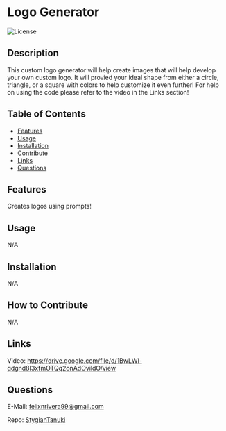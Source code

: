 # Logo Generator
  ![License](https://img.shields.io/badge/License-MIT-blue.svg)
  
  ## Description
  This custom logo generator will help create images that will help develop your own custom logo. It will provied your ideal shape from either a circle, triangle, or a square with colors to help customize it even further! For help on using the code please refer to the video in the Links section!

  ## Table of Contents
  - [Features](#features)
  - [Usage](#usage)
  - [Installation](#install)
  - [Contribute](#contribute)
  - [Links](#links)
  - [Questions](#questions)

  ## Features
  Creates logos using prompts!

  ## Usage
  N/A

  ## Installation
  N/A

  ## How to Contribute
  N/A

  ## Links
  Video: https://drive.google.com/file/d/1BwLWl-qdgnd8I3xfmOTQq2onAdOvildO/view 

  ## Questions
  
  E-Mail: felixnrivera99@gmail.com

  Repo: [StygianTanuki](https://github.com/StygianTanuki)